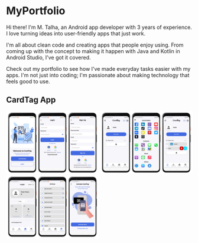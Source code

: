 ﻿# MyPortfolio

Hi there! I'm M. Talha, an Android app developer with 3 years of experience. I love turning ideas into user-friendly apps that just work.

I'm all about clean code and creating apps that people enjoy using. From coming up with the concept to making it happen with Java and Kotlin in Android Studio, I've got it covered.

Check out my portfolio to see how I've made everyday tasks easier with my apps. I'm not just into coding; I'm passionate about making technology that feels good to use.

## CardTag App
<img src="https://github.com/talha-malik-05/MyPortfolio/blob/master/images/CardTag/1.jpeg" width="250"/> 
<img src="https://github.com/talha-malik-05/MyPortfolio/blob/master/images/CardTag/2.jpeg" width="250"/> 
<img src="https://github.com/talha-malik-05/MyPortfolio/blob/master/images/CardTag/3.jpeg" width="250"/> 
